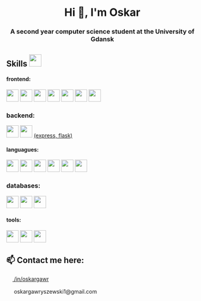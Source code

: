 <h1 align="center">Hi 👋, I'm Oskar</h1>

<h3 align="center">A second year computer science student at the University of Gdansk</h3>

<h2> Skills <img src = "https://media2.giphy.com/media/QssGEmpkyEOhBCb7e1/giphy.gif?cid=ecf05e47a0n3gi1bfqntqmob8g9aid1oyj2wr3ds3mg700bl&rid=giphy.gif" width = 32px> </h2>

#### frontend:
<a href="#"><img width=32px src="https://cdn.jsdelivr.net/gh/devicons/devicon@latest/icons/react/react-original.svg" /></a>
<a href="#"><img width=32px src="https://cdn.jsdelivr.net/gh/devicons/devicon@latest/icons/nextjs/nextjs-original.svg" /></a>
<a href="#"><img width=32px src="https://cdn.jsdelivr.net/gh/devicons/devicon@latest/icons/angular/angular-original.svg" /></a>
<a href="#"><img width=32px src="https://cdn.jsdelivr.net/gh/devicons/devicon@latest/icons/html5/html5-original.svg" /></a>
<a href="#"><img width=32px src="https://cdn.jsdelivr.net/gh/devicons/devicon@latest/icons/css3/css3-original.svg" /></a>
<a href="#"><img width=32px src="https://cdn.jsdelivr.net/gh/devicons/devicon@latest/icons/sass/sass-original.svg" /></a>
<a href="#"><img width=32px src="https://cdn.jsdelivr.net/gh/devicons/devicon@latest/icons/bootstrap/bootstrap-original.svg" /></a>

### backend:
<a href="#"><img width=32px src="https://cdn.jsdelivr.net/gh/devicons/devicon@latest/icons/express/express-original.svg" /></a>
<a href="#"><img width=32px src="https://cdn.jsdelivr.net/gh/devicons/devicon@latest/icons/flask/flask-original-wordmark.svg" /></a>
<a href="#">(express, flask)</a>

#### languagues:
<a href="#"><img width=32px src="https://cdn.jsdelivr.net/gh/devicons/devicon@latest/icons/javascript/javascript-original.svg" /></a>
<a href="#"><img width=32px src="https://cdn.jsdelivr.net/gh/devicons/devicon@latest/icons/typescript/typescript-original.svg"/></a>
<a href="#"><img width=32px src="https://cdn.jsdelivr.net/gh/devicons/devicon@latest/icons/python/python-original.svg" /></a>
<a href="#"><img width=32px src="https://cdn.jsdelivr.net/gh/devicons/devicon@latest/icons/nodejs/nodejs-original-wordmark.svg" /></a>
<a href="#"><img width=32px src="https://cdn.jsdelivr.net/gh/devicons/devicon@latest/icons/bash/bash-original.svg" /></a>
<a href="#"><img width=32px src="https://cdn.jsdelivr.net/gh/devicons/devicon@latest/icons/java/java-original.svg" /></a>

### databases:
<a href="#"><img width=32px src="https://cdn.jsdelivr.net/gh/devicons/devicon@latest/icons/mongodb/mongodb-plain-wordmark.svg" /></a>
<a href="#"><img width=32px src="https://cdn.jsdelivr.net/gh/devicons/devicon@latest/icons/neo4j/neo4j-original-wordmark.svg" /></a>
<a href="#"><img width=32px src="https://cdn.jsdelivr.net/gh/devicons/devicon@latest/icons/redis/redis-original-wordmark.svg" /></a>
          

#### tools:
<a href="#"><img width=32px src="https://cdn.jsdelivr.net/gh/devicons/devicon@latest/icons/docker/docker-original-wordmark.svg"/></a>
<a href="#"><img width=32px src="https://cdn.jsdelivr.net/gh/devicons/devicon@latest/icons/git/git-original.svg" /></a>
<a href="#"><img width=32px src="https://cdn.jsdelivr.net/gh/devicons/devicon@latest/icons/postman/postman-original.svg" /></a>

<h2>📫 Contact me here:</h2>
<a href="https://www.linkedin.com/in/oskargawryszewski/"><img width=16px src="https://cdn.jsdelivr.net/gh/devicons/devicon@latest/icons/linkedin/linkedin-original.svg" /> /in/oskargawr</a>
<p><img width=16px src="https://img.icons8.com/material-sharp/24/new-post.png"/> oskargawryszewski1@gmail.com</p>


<!--
**oskargawr/oskargawr** is a ✨ _special_ ✨ repository because its `README.md` (this file) appears on your GitHub profile.

Here are some ideas to get you started:

- 🔭 I’m currently working on ...
- 🌱 I’m currently learning ...
- 👯 I’m looking to collaborate on ...
- 🤔 I’m looking for help with ...
- 💬 Ask me about ...
- 📫 How to reach me: ...
- 😄 Pronouns: ...
- ⚡ Fun fact: ...
-->
